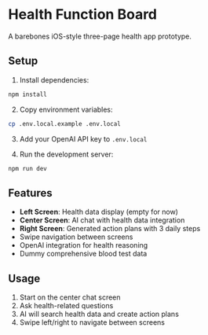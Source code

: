 # Health Function Board

A barebones iOS-style three-page health app prototype.

## Setup

1. Install dependencies:
```bash
npm install
```

2. Copy environment variables:
```bash
cp .env.local.example .env.local
```

3. Add your OpenAI API key to `.env.local`

4. Run the development server:
```bash
npm run dev
```

## Features

- **Left Screen**: Health data display (empty for now)
- **Center Screen**: AI chat with health data integration
- **Right Screen**: Generated action plans with 3 daily steps
- Swipe navigation between screens
- OpenAI integration for health reasoning
- Dummy comprehensive blood test data

## Usage

1. Start on the center chat screen
2. Ask health-related questions
3. AI will search health data and create action plans
4. Swipe left/right to navigate between screens
